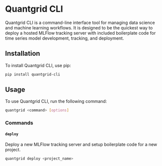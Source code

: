 # Quantgrid CLI

Quantgrid CLI is a command-line interface tool for managing data science and machine learning workflows. It is designed to be the quickest way to deploy a hosted MLFlow tracking server with included boilerplate code for time series model development, tracking, and deployment.

## Installation

To install Quantgrid CLI, use pip:

```bash
pip install quantgrid-cli
```

## Usage

To use Quantgrid CLI, run the following command:

```bash
quantgrid <command> [options]
```

### Commands

#### `deploy`

Deploy a new MLFlow tracking server and setup boilerplate code for a new project.

```bash
quantgrid deploy <project_name>
```
